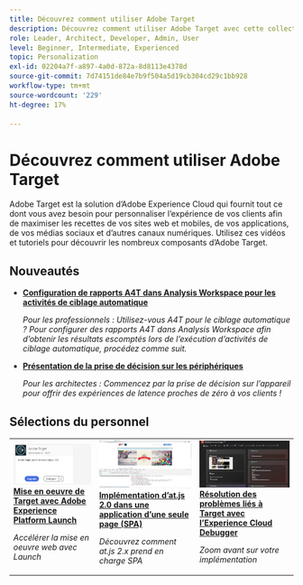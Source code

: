 ```yaml
---
title: Découvrez comment utiliser Adobe Target
description: Découvrez comment utiliser Adobe Target avec cette collection de tutoriels et de vidéos couvrant tous ses composants. Utilisez efficacement la puissance d’Adobe Target.
role: Leader, Architect, Developer, Admin, User
level: Beginner, Intermediate, Experienced
topic: Personalization
exl-id: 02204a7f-a897-4a0d-872a-8d8113e4378d
source-git-commit: 7d74151de84e7b9f504a5d19cb304cd29c1bb928
workflow-type: tm+mt
source-wordcount: '229'
ht-degree: 17%

---
```


# Découvrez comment utiliser Adobe Target

Adobe Target est la solution d’Adobe Experience Cloud qui fournit tout ce dont vous avez besoin pour personnaliser l’expérience de vos clients afin de maximiser les recettes de vos sites web et mobiles, de vos applications, de vos médias sociaux et d’autres canaux numériques. Utilisez ces vidéos et tutoriels pour découvrir les nombreux composants d’Adobe Target.

<div id="whats-new-section">

## Nouveautés

* **[Configuration de rapports A4T dans Analysis Workspace pour les activités de ciblage automatique](integrations/set-up-a4t-reports-in-analysis-workspace-for-auto-target-activities.md)**

   *Pour les professionnels : Utilisez-vous A4T pour le ciblage automatique ? Pour configurer des rapports A4T dans Analysis Workspace afin d’obtenir les résultats escomptés lors de l’exécution d’activités de ciblage automatique, procédez comme suit.*
* **[Présentation de la prise de décision sur les périphériques](implementation/on-device-decisioning-overview.md)**

   *Pour les architectes : Commencez par la prise de décision sur l’appareil pour offrir des expériences de latence proches de zéro à vos clients !*
<!-- * **[Use the Recommendations API (Tutorial)](recommendations-api-tutorial/recs-api-overview.md)**
    *For developers: Get hands-on practice using the [!DNL Recommendations] APIs to configure and manage [!DNL Recommendations] catalogs and custom criteria, and more.*-->

<!--* **[Implement Adobe Target with Adobe Mobile Services SDK v4 for Android (Tutorial)](mobile-v4/overview.md)**
    *For developers who are already using Adobe Mobile Services SDK v4: learn how to start personalizing app experiences with Adobe Target. These steps are provided as legacy user support.*<!-- Concepts learned here are also applicable to Adobe Experience Platform Mobile SDK (v5).-->

<!--* **[Use Recommendations Offers (Video)](recommendations/use-recommendations-offers.md)**
    *For all Target Users: Learn how to use product recommendations in A/B and Experience Targeting Activities.*-->

<!--
* **[Create a Recommendations Activity (Video)](recommendations/create-a-recommendations-activity.md)**
    <br>
    *Recommend products to your customers at scale with this Premium feature.* -->


</div>

<div id="recs-overview-body-1"></div>
<div id="recs-overview-body-2"></div>
<div id="recs-overview-body-3"></div>
<div id="recs-overview-body-4"></div>
<div id="recs-overview-body-5"></div>
<div id="recs-overview-body-6"></div>

<div id="staff-picks-section">

## Sélections du personnel

<table>
<tr>
  <td>
    <a href="https://experienceleague.adobe.com/docs/launch-learn/implementing-in-websites-with-launch/implement-solutions/target.html?lang=en">
      <img alt="Mise en oeuvre de Target avec Adobe Experience Platform Launch" src="assets/launch_referencearchitectureguides.png" />
    </a>
    <div>
      <a href="https://experienceleague.adobe.com/docs/launch-learn/implementing-in-websites-with-launch/implement-solutions/target.html?lang=en">
    <strong>Mise en oeuvre de Target avec Adobe Experience Platform Launch</strong>
    </a>
    </div>
    <p>
    <em>Accélérer la mise en oeuvre web avec Launch</em>
    <p>
  </td>
  <td>
    <a href="implementation/implement-atjs-20-in-a-single-page-application.md">
      <img alt="Implémentation d’at.js 2.0 dans une application d’une seule page (SPA)" src="assets/implementing_adobetargetsatjs20inasinglepageapplicationspa.png" />
    </a>
    <div>
      <a href="implementation/implement-atjs-20-in-a-single-page-application.md">
    <strong>Implémentation d’at.js 2.0 dans une application d’une seule page (SPA)</strong>
    </a>
    </div>
    <p>
    <em>Découvrez comment at.js 2.x prend en charge SPA</em>
    <p>
  </td>
  <td>
    <a href="troubleshooting/troubleshoot-with-the-experience-cloud-debugger.md">
      <img alt="Résolution des problèmes liés à Target avec l’Experience Cloud Debugger" src="assets/using_the_experienceclouddebuggerwithadobetarget.png" />
    </a>
    <div>
      <a href="troubleshooting/troubleshoot-with-the-experience-cloud-debugger.md">
    <strong>Résolution des problèmes liés à Target avec l’Experience Cloud Debugger</strong>
    </a>
    </div>
    <p>
    <em>Zoom avant sur votre implémentation</em>
    <p>
  </td>
</tr>
</table>
</div>
